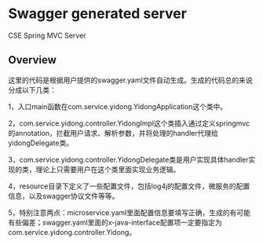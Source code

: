 # Swagger generated server

CSE Spring MVC Server


## Overview
这里的代码是根据用户提供的swagger.yaml文件自动生成。生成的代码总的来说分成以下几类：

1，入口main函数在com.service.yidong.YidongApplication这个类中。

2，com.service.yidong.controller.YidongImpl这个类插入通过定义springmvc的annotation，拦截用户请求、解析参数，并将处理的handler代理给yidongDelegate类。

3，com.service.yidong.controller.YidongDelegate类是用户实现具体handler实现的类，理论上只需要用户在这个类里面实现业务逻辑。


4，resource目录下定义了一些配置文件，包括log4j的配置文件，微服务的配置信息，以及swagger协议文件等等。

5，特别注意两点：microservice.yaml里面配置信息要填写正确，生成的有可能有些偏差；swagger.yaml里面的x-java-interface配置项一定要指定为com.service.yidong.controller.Yidong。
